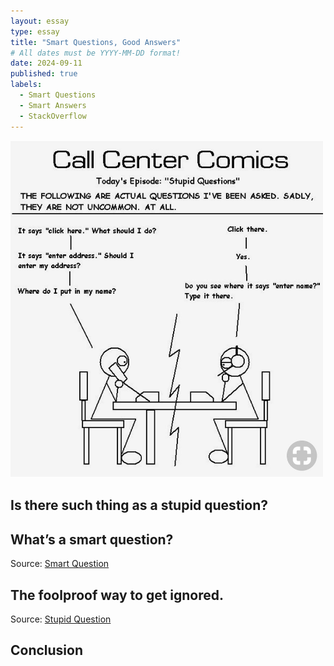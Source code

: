 ```yaml
---
layout: essay
type: essay
title: "Smart Questions, Good Answers"
# All dates must be YYYY-MM-DD format!
date: 2024-09-11
published: true
labels:
  - Smart Questions
  - Smart Answers
  - StackOverflow
---
```


<img width="500px" class="rounded float-start pe-4" src="../img/smart-questions/Stupid-Question.jpg">

## Is there such thing as a stupid question?



## What’s a smart question?



Source: <a href="https://stackoverflow.com/questions/1777914/java-need-to-create-pdf-from-byte-array"><i class="large github icon "></i>Smart Question</a>

## The foolproof way to get ignored.



Source: <a href="https://stackoverflow.com/questions/57057571/does-google-expose-find-my-device-apis"><i class="large github icon "></i>Stupid Question</a>

## Conclusion

